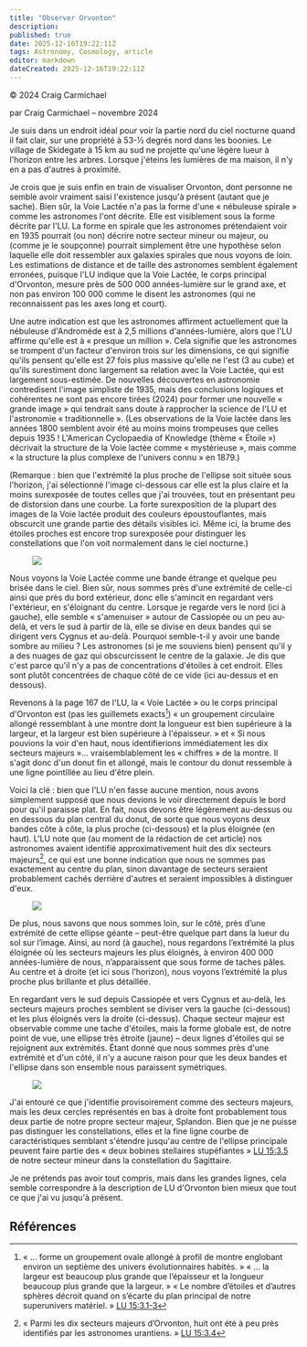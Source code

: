 ```yaml
---
title: "Observer Orvonton"
description: 
published: true
date: 2025-12-16T19:22:11Z
tags: Astronomy, Cosmology, article
editor: markdown
dateCreated: 2025-12-16T19:22:11Z
---
```


<p class="v-card v-sheet theme--light gray lighten-3 px-2">© 2024 Craig Carmichael</p>

par Craig Carmichael – novembre 2024

Je suis dans un endroit idéal pour voir la partie nord du ciel nocturne quand il fait clair, sur une propriété à 53-&half; degrés nord dans les boonies. Le village de Skidegate à 15 km au sud ne projette qu'une légère lueur à l'horizon entre les arbres. Lorsque j'éteins les lumières de ma maison, il n'y en a pas d'autres à proximité.

Je crois que je suis enfin en train de visualiser Orvonton, dont personne ne semble avoir vraiment saisi l'existence jusqu'à présent (autant que je sache). Bien sûr, la Voie Lactée n'a pas la forme d'une « nébuleuse spirale » comme les astronomes l'ont décrite. Elle est visiblement sous la forme décrite par l'LU. La forme en spirale que les astronomes prétendaient voir en 1935 pourrait (ou non) décrire notre secteur mineur ou majeur, ou (comme je le soupçonne) pourrait simplement être une hypothèse selon laquelle elle doit ressembler aux galaxies spirales que nous voyons de loin. Les estimations de distance et de taille des astronomes semblent également erronées, puisque l'LU indique que la Voie Lactée, le corps principal d'Orvonton, mesure près de 500 000 années-lumière sur le grand axe, et non pas environ 100 000 comme le disent les astronomes (qui ne reconnaissent pas les axes long et court).

Une autre indication est que les astronomes affirment actuellement que la nébuleuse d'Andromède est à 2,5 millions d'années-lumière, alors que l'LU affirme qu'elle est à « presque un million ». Cela signifie que les astronomes se trompent d'un facteur d'environ trois sur les dimensions, ce qui signifie qu'ils pensent qu'elle est 27 fois plus massive qu'elle ne l'est (3 au cube) et qu'ils surestiment donc largement sa relation avec la Voie Lactée, qui est largement sous-estimée. De nouvelles découvertes en astronomie contredisent l'image simpliste de 1935, mais des conclusions logiques et cohérentes ne sont pas encore tirées (2024) pour former une nouvelle « grande image » qui tendrait sans doute à rapprocher la science de l'LU et l'astronomie « traditionnelle ». (Les observations de la Voie lactée dans les années 1800 semblent avoir été au moins moins trompeuses que celles depuis 1935 ! L'American Cyclopaedia of Knowledge (thème « Étoile ») décrivait la structure de la Voie lactée comme « mystérieuse », mais comme « la structure la plus complexe de l'univers connu » en 1879.)

(Remarque : bien que l'extrémité la plus proche de l'ellipse soit située sous l'horizon, j'ai sélectionné l'image ci-dessous car elle est la plus claire et la moins surexposée de toutes celles que j'ai trouvées, tout en présentant peu de distorsion dans une courbe. La forte surexposition de la plupart des images de la Voie lactée produit des couleurs époustouflantes, mais obscurcit une grande partie des détails visibles ici. Même ici, la brume des étoiles proches est encore trop surexposée pour distinguer les constellations que l'on voit normalement dans le ciel nocturne.)

<figure id="Figure_1" class="image urantiapedia">
<img src="/image/article/Craig_Carmichael/MilkeWae-1.jpg">
</figure>

Nous voyons la Voie Lactée comme une bande étrange et quelque peu brisée dans le ciel. Bien sûr, nous sommes près d'une extrémité de celle-ci ainsi que près du bord extérieur, donc elle s'amincit en regardant vers l'extérieur, en s'éloignant du centre. Lorsque je regarde vers le nord (ici à gauche), elle semble « s'amenuiser » autour de Cassiopée ou un peu au-delà, et vers le sud à partir de là, elle se divise en deux bandes qui se dirigent vers Cygnus et au-delà. Pourquoi semble-t-il y avoir une bande sombre au milieu ? Les astronomes (si je me souviens bien) pensent qu'il y a des nuages ​​de gaz qui obscurcissent le centre de la galaxie. Je dis que c'est parce qu'il n'y a pas de concentrations d'étoiles à cet endroit. Elles sont plutôt concentrées de chaque côté de ce vide (ici au-dessus et en dessous).

Revenons à la page 167 de l'LU, la « Voie Lactée » ou le corps principal d'Orvonton est (pas les guillemets exacts[^1]) « un groupement circulaire allongé ressemblant à une montre dont la longueur est bien supérieure à la largeur, et la largeur est bien supérieure à l'épaisseur. » et « Si nous pouvions la voir d'en haut, nous identifierions immédiatement les dix secteurs majeurs »… vraisemblablement les « chiffres » de la montre. Il s'agit donc d'un donut fin et allongé, mais le contour du donut ressemble à une ligne pointillée au lieu d'être plein.

Voici la clé : bien que l'LU n'en fasse aucune mention, nous avons simplement supposé que nous devions le voir directement depuis le bord pour qu'il paraisse plat. En fait, nous devons être légèrement au-dessus ou en dessous du plan central du donut, de sorte que nous voyons deux bandes côte à côte, la plus proche (ci-dessous) et la plus éloignée (en haut). L'LU note que (au moment de la rédaction de cet article) nos astronomes avaient identifié approximativement huit des dix secteurs majeurs[^2], ce qui est une bonne indication que nous ne sommes pas exactement au centre du plan, sinon davantage de secteurs seraient probablement cachés derrière d'autres et seraient impossibles à distinguer d'eux.

<figure id="Figure_2" class="image urantiapedia">
<img src="/image/article/Craig_Carmichael/MilkeWae-2b.jpg">
</figure>

De plus, nous savons que nous sommes loin, sur le côté, près d’une extrémité de cette ellipse géante – peut-être quelque part dans la lueur du sol sur l’image. Ainsi, au nord (à gauche), nous regardons l’extrémité la plus éloignée où les secteurs majeurs les plus éloignés, à environ 400 000 années-lumière de nous, n’apparaissent que sous forme de taches pâles. Au centre et à droite (et ici sous l’horizon), nous voyons l’extrémité la plus proche plus brillante et plus détaillée.

En regardant vers le sud depuis Cassiopée et vers Cygnus et au-delà, les secteurs majeurs proches semblent se diviser vers la gauche (ci-dessous) et les plus éloignés vers la droite (ci-dessus). Chaque secteur majeur est observable comme une tache d'étoiles, mais la forme globale est, de notre point de vue, une ellipse très étroite (jaune) – deux lignes d'étoiles qui se rejoignent aux extrémités. Étant donné que nous sommes près d'une extrémité et d'un côté, il n'y a aucune raison pour que les deux bandes et l'ellipse dans son ensemble nous paraissent symétriques.

<figure id="Figure_3" class="image urantiapedia">
<img src="/image/article/Craig_Carmichael/MilkeWae-3b.jpg">
</figure>

J'ai entouré ce que j'identifie provisoirement comme des secteurs majeurs, mais les deux cercles représentés en bas à droite font probablement tous deux partie de notre propre secteur majeur, Splandon. Bien que je ne puisse pas distinguer les constellations, elles et la fine ligne courbe de caractéristiques semblant s'étendre jusqu'au centre de l'ellipse principale peuvent faire partie des « deux bobines stellaires stupéfiantes » <a id="a44_434"></a>[LU 15:3.5](/fr/The_Urantia_Book/15#p3_5) de notre secteur mineur dans la constellation du Sagittaire.

Je ne prétends pas avoir tout compris, mais dans les grandes lignes, cela semble correspondre à la description de LU d'Orvonton bien mieux que tout ce que j'ai vu jusqu'à présent.


## Références

[^1]: « … forme un groupement ovale allongé à profil de montre englobant environ un septième des univers évolutionnaires habités. » « … la largeur est beaucoup plus grande que l’épaisseur et la longueur beaucoup plus grande que la largeur. » « Le nombre d’étoiles et d’autres sphères décroit quand on s’écarte du plan principal de notre superunivers matériel. » <a id="a51_362"></a>[LU 15:3.1-3](/fr/The_Urantia_Book/15#p3_1)

[^2]: « Parmi les dix secteurs majeurs d’Orvonton, huit ont été à peu près identifiés par les astronomes urantiens. » <a id="a53_118"></a>[LU 15:3.4](/fr/The_Urantia_Book/15#p3_4)
